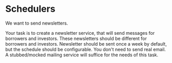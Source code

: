 # Schedulers

We want to send newsletters.

Your task is to create a newsletter service, that will send
messages for borrowers and investors. These newsletters should
be different for borrowers and investors. Newsletter should be sent once a
week by default, but the schedule should be configurable. You don't need to
send real email. A stubbed/mocked mailing service will suffice for the
needs of this task.